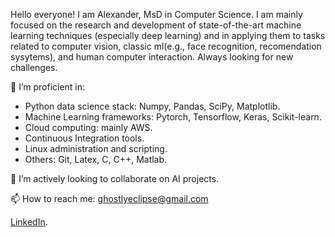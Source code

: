 Hello everyone!
I am Alexander, MsD in Computer Science. I am mainly focused on the research and development of state-of-the-art machine learning techniques (especially deep learning) and in applying them to tasks related to computer vision, classic ml(e.g., face recognition, recomendation sysytems), and human computer interaction. Always looking for new challenges.

🔭 I’m proficient in:

- Python data science stack: Numpy, Pandas, SciPy, Matplotlib.
- Machine Learning frameworks: Pytorch, Tensorflow, Keras, Scikit-learn.
- Cloud computing: mainly AWS.
- Continuous Integration tools.
- Linux administration and scripting.
- Others: Git, Latex, C, C++, Matlab.

👯 I’m actively looking to collaborate on AI projects.

📫 How to reach me: ghostlyeclipse@gmail.com

[LinkedIn](https://www.linkedin.com/in/roooiz/).
